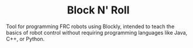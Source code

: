 <h1 style="text-align: center;">Block N' Roll</h1>

Tool for programming FRC robots using Blockly, intended to teach the basics of robot control without requiring programming languages like Java, C++, or Python.